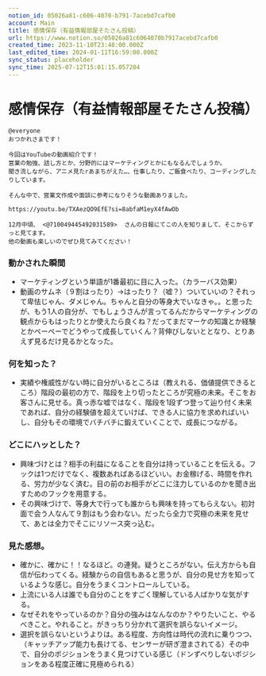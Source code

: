 ```yaml
---
notion_id: 05026a81-c606-4070-b791-7acebd7cafb0
account: Main
title: 感情保存（有益情報部屋そたさん投稿）
url: https://www.notion.so/05026a81c6064070b7917acebd7cafb0
created_time: 2023-11-10T23:48:00.000Z
last_edited_time: 2024-01-11T16:59:00.000Z
sync_status: placeholder
sync_time: 2025-07-12T15:01:15.057204
---
```

# 感情保存（有益情報部屋そたさん投稿）

```plain text
@everyone 
おつかれさまです！

今回はYouTubeの動画紹介です！
営業の勉強、話し方とか、分野的にはマーケティングとかにもなるんでしょうか。
聞き流しながら、アニメ見たrあまちがえた…、仕事したり、ご飯食べたり、コーディングしたりしています。

そんな中で、営業文作成や面談に参考になりそうな動画ありました。

https://youtu.be/TXAezQO9EfE?si=8abfaM1eyX4fAwOb

12月中頃、 <@710049445492031589>  さんの日報にてこの人を知りまして、そこからずっと見てます。
他の動画も楽しいのでぜひ見てみてください！
```
### 動かされた瞬間
- マーケティングという単語が1番最初に目に入った。（カラーバス効果）
- 動画のサムネ（９割はったり）→はったり？（嘘？）ついていいの？それって卑怯じゃん、ダメじゃん。ちゃんと自分の等身大でいなきゃ。。と思ったが、もう1人の自分が、でもしょうさんが言ってるんだからマーケティングの観点からもはったりとか使えたら良くね？だってまだマーケの知識とか経験とかペーペーでどうやって成長していくん？背伸びしないととなり、とりあえず見るだけ見るかとなった。
### 何を知った？
- 実績や権威性がない時に自分がいるところは（教えれる、価値提供できるところ）階段の最初の方で、階段を上り切ったところが究極の未来。そこをお客さんに見せる。真っ赤な嘘ではなく、階段を1段ずつ登って辿り付く未来であれば、自分の経験値を超えていけば、できる人に協力を求めればいいし、自分もその環境でバチバチに鍛えていくことで、成長につながる。
### どこにハッとした？
- 興味づけとは？相手の利益になることを自分は持っていることを伝える。フックは1つだけでなく、複数あればあるほどいい。お金稼げる、時間を作れる、労力が少なく済む。目の前のお相手がどこに注力しているのかを聞き出すためのフックを用意する。
- その興味づけで、等身大で行っても誰からも興味を持ってもらえない。初対面で会う人なんて９割はもう会わない。だったら全力で究極の未来を見せて、あとは全力でそこにリソース突っ込む。
### 見た感想。
- 確かに、確かに！！なるほど。の連発。疑うところがない。伝え方からも自信が伝わってくる。経験からの自信もあると思うが、自分の見せ方を知っているような感じ。自分をうまくコントロールしている。
- 上流にいる人は誰でも自分のことをすごく理解している人ばかりな気がする。
- なぜそれをやっているのか？自分の強みはなんなのか？やりたいこと、やるべきこと。やれること。がきっちり分かれて選択を誤らないイメージ。
- 選択を誤らないというよりは。ある程度、方向性は時代の流れに乗りつつ、（キャッチアップ能力も長けてる、センサーが研ぎ澄まされてる）その中で、自分のポジションをうまく見つけている感じ（ドンずべりしないポジションをある程度正確に見極められる）